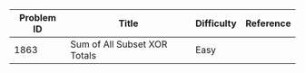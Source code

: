 | Problem ID | Title | Difficulty | Reference
| --- | --- | --- | ---
| 1863 | Sum of All Subset XOR Totals | Easy | 
